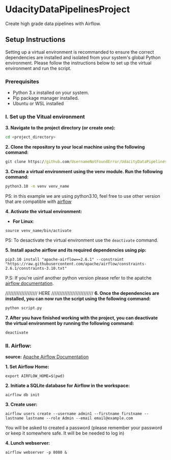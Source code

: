 # UdacityDataPipelinesProject
Create high grade data pipelines with Airflow. 

## Setup Instructions

Setting up a virtual environment is recommanded to ensure the correct dependencies are installed and isolated from your system's global Python environment. Please follow the instructions below to set up the virtual environment and run the script.

### Prerequisites
* Python 3.x installed on your system.
* Pip package manager installed.
* Ubuntu or WSL installed

### I. Set up the Vitual environment 
**3. Navigate to the project directory (or create one):**
```bash
cd <project_directory>
```
**2. Clone the repository to your local machine using the following command:**
``` cmd
git clone https://github.com/UsernameNotFoundError/UdacityDataPipelinesProject.git
```

**3. Create a virtual environment using the venv module. Run the following command:**

```cmd
python3.10 -m venv venv_name
```
PS: in this example we are using python3.10, feel free to use other version that are compatible with [airflow](https://airflow.apache.org/docs/apache-airflow/stable/installation/prerequisites.html)

**4. Activate the virtual environment:**
  * **For Linux**:
```shell
source venv_name/bin/activate
```
PS: To desactivate the virtual environment use the `deactivate` command.

**5. Install apache airflow and its required dependencies using pip:**

```shell
pip3.10 install "apache-airflow==2.6.1" --constraint "https://raw.githubusercontent.com/apache/airflow/constraints-2.6.1/constraints-3.10.txt"
```
P.S: If you're usinf another python version please refer to the apatche [airflow documentation](https://airflow.apache.org/docs/apache-airflow/stable/start.html). 


//////////////////// HERE //////////////////////////
**6. Once the dependencies are installed, you can now run the script using the following command:**

```cmd
python script.py
```

**7. After you have finished working with the project, you can deactivate the virtual environment by running the following command:**
```cmd
deactivate
```

### II. Airflow:
**source:**  [Apache Airflow Documentation](https://airflow.apache.org/docs/apache-airflow/stable/start.html)

**1. Set Airflow Home:**
```shell
export AIRFLOW_HOME=$(pwd)
```

**2. Initiate a SQLite database for Airflow in the workspace:**
```shell
airflow db init
```

**3. Create user:**
```shell
airflow users create --username admin1 --firstname firstname --lastname lastname --role Admin --email email@example.com
```
You will be asked to created a password (please remember your password or keep it somewhere safe. It will be be needed to log in)

**4. Lunch webserver:**
```shell
airflow webserver -p 8080 &
```







